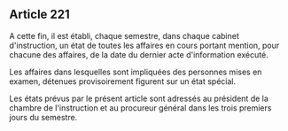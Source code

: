 Article 221
----
A cette fin, il est établi, chaque semestre, dans chaque cabinet d'instruction,
un état de toutes les affaires en cours portant mention, pour chacune des
affaires, de la date du dernier acte d'information exécuté.

Les affaires dans lesquelles sont impliquées des personnes mises en examen,
détenues provisoirement figurent sur un état spécial.

Les états prévus par le présent article sont adressés au président de la chambre
de l'instruction et au procureur général dans les trois premiers jours du
semestre.
